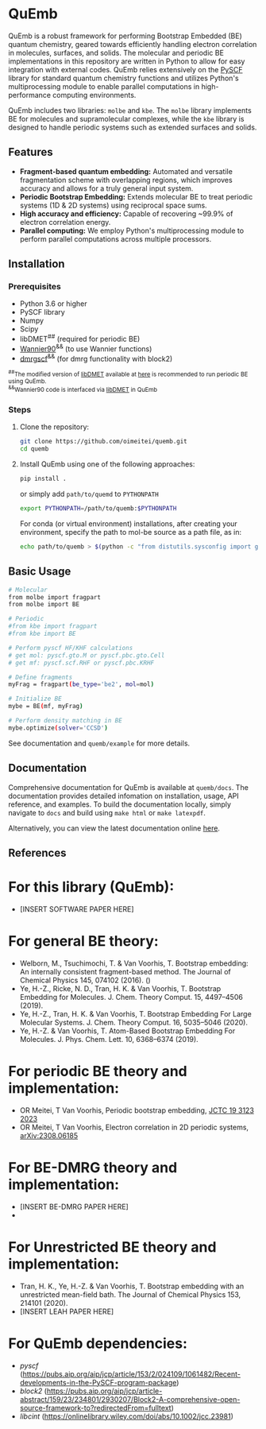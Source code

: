 # QuEmb

QuEmb is a robust framework for performing Bootstrap Embedded (BE) quantum chemistry, geared towards
efficiently handling electron correlation in molecules, surfaces, and solids. The molecular and periodic BE implementations in this repository are written in Python to allow for easy integration with external codes. QuEmb relies extensively on the [PySCF](https://github.com/pyscf/pyscf) library for standard quantum chemistry functions and utilizes Python's
multiprocessing module to enable parallel computations in high-performance computing environments.

QuEmb includes two libraries: `molbe` and `kbe`.
The `molbe` library implements BE for molecules and supramolecular complexes,
while the `kbe` library is designed to handle periodic systems such as extended surfaces and solids.


## Features

- **Fragment-based quantum embedding:** Automated and versatile fragmentation scheme with overlapping regions, which improves accuracy and allows for a truly general input system.
- **Periodic Bootstrap Embedding:** Extends molecular BE to treat periodic systems (1D & 2D systems)
using reciprocal space sums. 
- **High accuracy and efficiency:** Capable of recovering ~99.9% of electron correlation energy.
- **Parallel computing:** We employ Python's multiprocessing module to perform parallel computations across multiple processors.

## Installation

### Prerequisites

- Python 3.6 or higher
- PySCF library
- Numpy
- Scipy
- libDMET<sup>##</sup> (required for periodic BE)
- [Wannier90](https://github.com/wannier-developers/wannier90)<sup>&&</sup> (to use Wannier functions)
- [dmrgscf]( https://github.com/pyscf/dmrgscf)<sup>&&</sup> (for dmrg functionality with block2)

<sub><sup>##</sup>The modified version of [libDMET](https://github.com/gkclab/libdmet_preview) available
at [here](https://github.com/oimeitei/libdmet_preview) is
recommended to run periodic BE using QuEmb.  
<sup>&&</sup>Wannier90 code is interfaced via [libDMET](https://github.com/gkclab/libdmet_preview) in QuEmb</sub>

### Steps

1. Clone the repository:
   ```bash
   git clone https://github.com/oimeitei/quemb.git
   cd quemb
   
2. Install QuEmb using one of the following approaches:
    ```bash
    pip install .  
    ```
    or simply add `path/to/quemd` to `PYTHONPATH`
    ```bash
    export PYTHONPATH=/path/to/quemb:$PYTHONPATH
    ```
    
    For conda (or virtual environment) installations, after creating your environment, specify the path to mol-be source as a path file, as in:
    ```bash
    echo path/to/quemb > $(python -c "from distutils.sysconfig import get_python_lib; print(get_python_lib())")/quemb.pth
    ```


## Basic Usage

```bash
# Molecular
from molbe import fragpart
from molbe import BE

# Periodic
#from kbe import fragpart
#from kbe import BE

# Perform pyscf HF/KHF calculations
# get mol: pyscf.gto.M or pyscf.pbc.gto.Cell
# get mf: pyscf.scf.RHF or pyscf.pbc.KRHF

# Define fragments
myFrag = fragpart(be_type='be2', mol=mol)

# Initialize BE
mybe = BE(mf, myFrag)

# Perform density matching in BE
mybe.optimize(solver='CCSD')
```
See documentation and `quemb/example` for more details.

## Documentation

Comprehensive documentation for QuEmb is available at `quemb/docs`. The documentation provides detailed infomation on installation, usage, API reference, and examples. To build the documentation locally, simply navigate to `docs` and build using `make html` or `make latexpdf`.

Alternatively, you can view the latest documentation online [here](https://quemb.readthedocs.io/).

## References

# For this library (QuEmb):
- [INSERT SOFTWARE PAPER HERE]

# For general BE theory:
- Welborn, M., Tsuchimochi, T. & Van Voorhis, T. Bootstrap embedding: An internally consistent fragment-based method. The Journal of Chemical Physics 145, 074102 (2016). ()
- Ye, H.-Z., Ricke, N. D., Tran, H. K. & Van Voorhis, T. Bootstrap Embedding for Molecules. J. Chem. Theory Comput. 15, 4497–4506 (2019).
- Ye, H.-Z., Tran, H. K. & Van Voorhis, T. Bootstrap Embedding For Large Molecular Systems. J. Chem. Theory Comput. 16, 5035–5046 (2020).
- Ye, H.-Z. & Van Voorhis, T. Atom-Based Bootstrap Embedding For Molecules. J. Phys. Chem. Lett. 10, 6368–6374 (2019).

# For periodic BE theory and implementation: 
- OR Meitei, T Van Voorhis, Periodic bootstrap embedding, [JCTC 19 3123 2023](https://doi.org/10.1021/acs.jctc.3c00069)  
- OR Meitei, T Van Voorhis, Electron correlation in 2D periodic systems, [arXiv:2308.06185](https://arxiv.org/abs/2308.06185)  

# For BE-DMRG theory and implementation:
- [INSERT BE-DMRG PAPER HERE]
- 
# For Unrestricted BE theory and implementation:
- Tran, H. K., Ye, H.-Z. & Van Voorhis, T. Bootstrap embedding with an unrestricted mean-field bath. The Journal of Chemical Physics 153, 214101 (2020).
- [INSERT LEAH PAPER HERE]

# For QuEmb dependencies:
- *pyscf* (https://pubs.aip.org/aip/jcp/article/153/2/024109/1061482/Recent-developments-in-the-PySCF-program-package)
- *block2* (https://pubs.aip.org/aip/jcp/article-abstract/159/23/234801/2930207/Block2-A-comprehensive-open-source-framework-to?redirectedFrom=fulltext)
- *libcint* (https://onlinelibrary.wiley.com/doi/abs/10.1002/jcc.23981)

